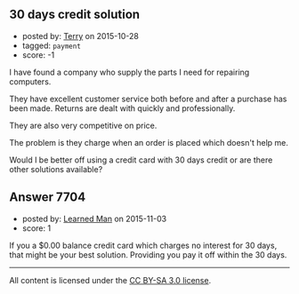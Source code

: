 ## 30 days credit solution

- posted by: [Terry](https://stackexchange.com/users/5877277/terry) on 2015-10-28
- tagged: `payment`
- score: -1

I have found a company who supply the parts I need for repairing computers. 

They have excellent customer service both before and after a purchase has been made. Returns are dealt with quickly and professionally. 

They are also very competitive on price. 

The problem is they charge when an order is placed which doesn't help me. 

Would I be better off using a credit card with 30 days credit or are there other solutions available? 


## Answer 7704

- posted by: [Learned Man](https://stackexchange.com/users/7236940/learned-man) on 2015-11-03
- score: 1

If you a $0.00 balance credit card which charges no interest for 30 days, that might be your best solution. Providing you pay it off within the 30 days.




---

All content is licensed under the [CC BY-SA 3.0 license](https://creativecommons.org/licenses/by-sa/3.0/).

